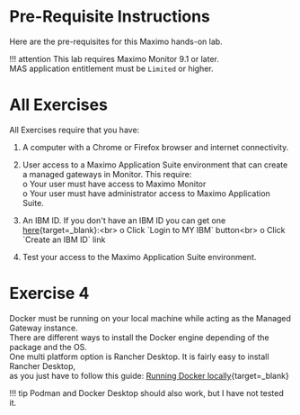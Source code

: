 # Pre-Requisite Instructions

Here are the pre-requisites for this Maximo hands-on lab.  

!!! attention
    This lab requires Maximo Monitor 9.1 or later.</br>
    MAS application entitlement must be `Limited` or higher.

# All Exercises

All Exercises require that you have:

1.  A computer with a Chrome or Firefox browser and internet connectivity.

2.  User access to a Maximo Application Suite environment that can create a managed gateways in Monitor. This require:</br>
o Your user must have access to Maximo Monitor</br>
o Your user must have administrator access to Maximo Application Suite.</br>

3.  An IBM ID.  If you don't have an IBM ID you can get one [here](https://www.ibm.com/account/reg/signup?){target=_blank}:<br>
o Click `Login to MY IBM` button<br>
o Click `Create an IBM ID` link

4.  Test your access to the Maximo Application Suite environment.

# Exercise 4

Docker must be running on your local machine while acting as the Managed Gateway instance.</br>
There are different ways to install the Docker engine depending of the package and the OS.</br>
One multi platform option is Rancher Desktop. It is fairly easy to install Rancher Desktop,</br>
as you just have to follow this guide: [Running Docker locally](https://docs.rancherdesktop.io/getting-started/installation/){target=_blank}</br>

!!! tip
    Podman and Docker Desktop should also work, but I have not tested it.
